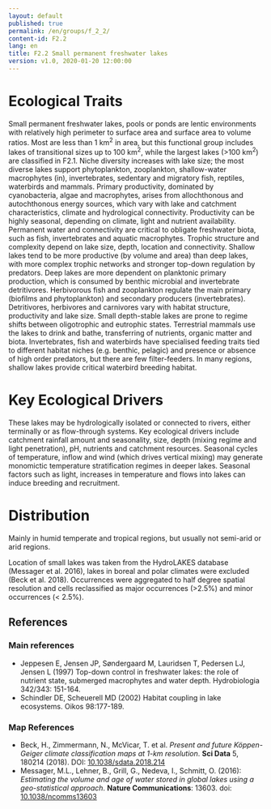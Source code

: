 ```yaml
---
layout: default
published: true
permalink: /en/groups/f_2_2/
content-id: F2.2
lang: en
title: F2.2 Small permanent freshwater lakes
version: v1.0, 2020-01-20 12:00:00
---
```

# Ecological Traits

Small permanent freshwater lakes, pools or ponds are lentic environments with relatively high perimeter to surface area and surface area to volume ratios. Most are less than 1 km<sup>2</sup> in area, but this functional group includes lakes of transitional sizes up to 100 km<sup>2</sup>, while the largest lakes (>100 km<sup>2</sup>) are classified in F2.1. Niche diversity increases with lake size; the most diverse lakes support phytoplankton, zooplankton, shallow-water macrophytes (in), invertebrates, sedentary and migratory fish, reptiles, waterbirds and mammals. Primary productivity, dominated by cyanobacteria, algae and macrophytes, arises from allochthonous and autochthonous energy sources, which vary with lake and catchment characteristics, climate and hydrological connectivity. Productivity can be highly seasonal, depending on climate, light and nutrient availability. Permanent water and connectivity are critical to obligate freshwater biota, such as fish, invertebrates and aquatic macrophytes. Trophic structure and complexity depend on lake size, depth, location and connectivity. Shallow lakes tend to be more productive (by volume and area) than deep lakes, with more complex trophic networks and stronger top-down regulation by predators. Deep lakes are more dependent on planktonic primary production, which is consumed by benthic microbial and invertebrate detritivores. Herbivorous fish and zooplankton regulate the main primary (biofilms and phytoplankton) and secondary producers (invertebrates). Detritivores, herbivores and carnivores vary with habitat structure, productivity and lake size. Small depth-stable lakes are prone to regime shifts between oligotrophic and eutrophic states. Terrestrial mammals use the lakes to drink and bathe, transferring of nutrients, organic matter and biota. Invertebrates, fish and waterbirds have specialised feeding traits tied to different habitat niches (e.g. benthic, pelagic) and presence or absence of high order predators, but there are few filter-feeders. In many regions, shallow lakes provide critical waterbird breeding habitat.

# Key Ecological Drivers

These lakes may be hydrologically isolated or connected to rivers, either terminally or as flow-through systems. Key ecological drivers include catchment rainfall amount and seasonality, size, depth (mixing regime and light penetration), pH, nutrients and catchment resources. Seasonal cycles of temperature, inflow and wind (which drives vertical mixing) may generate monomictic temperature stratification regimes in deeper lakes. Seasonal factors such as light, increases in temperature and flows into lakes can induce breeding and recruitment.

# Distribution

Mainly in humid temperate and tropical regions, but usually not semi-arid or arid regions.

Location of small lakes was taken from the HydroLAKES database (Messager et al. 2016), lakes in boreal and polar climates were excluded (Beck et al. 2018). Occurrences were aggregated to half degree spatial resolution and cells reclassified as major occurrences (>2.5%) and minor occurrences (< 2.5%).

## References
### Main references
* Jeppesen E, Jensen JP, Søndergaard M, Lauridsen T, Pedersen LJ, Jensen L (1997) Top-down control in freshwater lakes: the role of nutrient state, submerged macrophytes and water depth. Hydrobiologia 342/343: 151-164.
* Schindler DE, Scheuerell MD (2002) Habitat coupling in lake ecosystems. Oikos 98:177-189.
### Map References
* Beck, H., Zimmermann, N., McVicar, T. et al. *Present and future Köppen-Geiger climate classification maps at 1-km resolution*. **Sci Data** 5, 180214 (2018). DOI: [10.1038/sdata.2018.214](https://doi.org/10.1038/sdata.2018.214)
* Messager, M.L., Lehner, B., Grill, G., Nedeva, I., Schmitt, O. (2016): *Estimating the volume and age of water stored in global lakes using a geo-statistical approach*. **Nature Communications**: 13603. doi: [10.1038/ncomms13603](http://doi.org/10.1038/ncomms13603)
